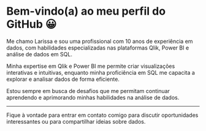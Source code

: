 <h1> Bem-vindo(a) ao meu perfil do GitHub 😀 </h1>

<p>Me chamo Larissa e sou uma profissional com 10 anos de experiência em dados, com habilidades especializadas nas plataformas Qlik, Power BI e análise de dados em SQL.</p>
<p>Minha expertise em Qlik e Power BI me permite criar visualizações interativas e intuitivas, enquanto minha proficiência em SQL me capacita a explorar e analisar dados de forma eficiente.</p> 
<p>Estou sempre em busca de desafios que me permitam continuar aprendendo e aprimorando minhas habilidades na análise de dados.</p>
<hr>

Fique à vontade para entrar em contato comigo para discutir oportunidades interessantes ou para compartilhar ideias sobre dados.
